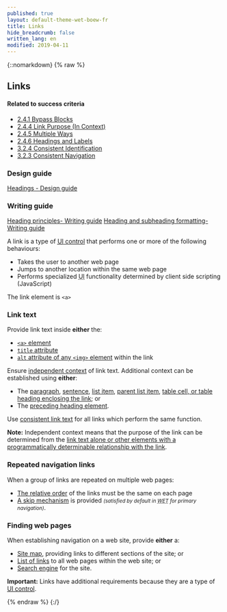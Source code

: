 ```yaml
---
published: true
layout: default-theme-wet-boew-fr
title: Links
hide_breadcrumb: false
written_lang: en
modified: 2019-04-11
---
```

{::nomarkdown}
{% raw %}
<!-- Links -->
<div class="row">
	<div class="mrgn-lft-md mrgn-rght-md">
		<h2 id="links" class="page-header">Links</h2>
	</div>
	<div class="col-md-4 pull-right">
		<div class="panel panel-default">
			<div class="panel-heading">
				<h4 class="panel-title">Related to success criteria</h4>
			</div>
			<div class="panel-body">
				<ul class="list-unstyled">
					<li><a href="http://www.w3.org/TR/2012/NOTE-UNDERSTANDING-WCAG20-20120103/navigation-mechanisms-skip.html" rel="external">2.4.1 Bypass Blocks</a></li>
					<li><a href="http://www.w3.org/TR/UNDERSTANDING-WCAG20/navigation-mechanisms-refs.html" rel="external">2.4.4 Link Purpose (In Context)</a></li>
					<li><a href="http://www.w3.org/TR/UNDERSTANDING-WCAG20/navigation-mechanisms-mult-loc.html" rel="external">2.4.5 Multiple Ways</a></li>
					<li><a href="http://www.w3.org/TR/UNDERSTANDING-WCAG20/navigation-mechanisms-descriptive.html" rel="external">2.4.6 Headings and Labels</a></li>
					<li><a href="http://www.w3.org/TR/UNDERSTANDING-WCAG20/consistent-behavior-consistent-functionality.html" rel="external">3.2.4 Consistent Identification</a></li>
					<li><a href="http://www.w3.org/TR/2012/NOTE-UNDERSTANDING-WCAG20-20120103/consistent-behavior-consistent-locations.html" rel="external">3.2.3 Consistent Navigation</a></li>
				</ul>
			</div>
		</div>
		<div class="panel panel-info">
			<div class="panel-heading">
				<h3 class="panel-title">Design guide</h3>
			</div>
			<div class="list-group"><a href="../design/headings-en.html" class="list-group-item">Headings<span class="wb-inv"> - Design guide</span> </a></div>
		</div>
		<div class="panel panel-info">
			<div class="panel-heading">
				<h3 class="panel-title">Writing guide</h3>
			</div>
			<div class="list-group"><a href="../writing/principals-en.html#heading" class="list-group-item">Heading principles- Writing guide</a> <a href="../writing/formatting-en.html#headings" class="list-group-item">Heading and subheading formatting- Writing guide</a></div>
		</div>
	</div>
	<div class="mrgn-lft-md mrgn-rght-md">
		<p>
			A link is a type of <a href="keyboard-en.html">
				<abbr title="User Interface">UI</abbr>
				control</a> that performs one or more of the following behaviours:
		</p>
		<ul>
			<li>Takes the user to another web page</li>
			<li>Jumps to another location within the same web page</li>
			<li>Performs specialized
				<abbr title="User Interface">UI</abbr>
				functionality determined by client side scripting (JavaScript)</li>
		</ul>
		<p>The link element is <code>&lt;a&gt;</code></p>
		<h3 id="lt">Link text</h3>
		<p>Provide link text inside <strong>either</strong> the:</p>
		<ul>
			<li><a href="http://www.w3.org/TR/2012/NOTE-WCAG20-TECHS-20120103/H30" rel="external" title="WCAG 2.0, Technique H30"><code>&lt;a&gt;</code> element</a></li>
			<li><a href="http://www.w3.org/TR/2012/NOTE-WCAG20-TECHS-20120103/H33" rel="external" title="WCAG 2.0, Technique H33"><code>title</code> attribute</a></li>
			<li><a href="http://www.w3.org/TR/2012/NOTE-WCAG20-TECHS-20120103/H30" rel="external" title="WCAG 2.0, Technique H30"><code>alt</code> attribute of any <code>&lt;img&gt;</code> element</a> within the link</li>
		</ul>
		<p>Ensure <a href="#ic">independent context</a> of link text. Additional context can be established using <strong>either</strong>:</p>
		<ul>
			<li>The <a href="http://www.w3.org/TR/2012/NOTE-WCAG20-TECHS-20120103/H78" rel="external" title="WCAG 2.0, Technique H78">paragraph</a>, <a href="http://www.w3.org/TR/2012/NOTE-WCAG20-TECHS-20120103/G53" rel="external" title="WCAG 2.0, Technique G53">sentence</a>, <a href="http://www.w3.org/TR/2012/NOTE-WCAG20-TECHS-20120103/H77" rel="external" title="WCAG 2.0, Technique H77">list item</a>, <a href="http://www.w3.org/TR/2012/NOTE-WCAG20-TECHS-20120103/H81" rel="external" title="WCAG 2.0, Technique H81">parent list item</a>, <a href="http://www.w3.org/TR/2012/NOTE-WCAG20-TECHS-20120103/H79" rel="external" title="WCAG 2.0, Technique H79">table cell, or table heading enclosing the link</a>; or</li>
			<li>The <a href="http://www.w3.org/TR/2012/NOTE-WCAG20-TECHS-20120103/H80" rel="external" title="WCAG 2.0, Technique H80">preceding heading element</a>.</li>
		</ul>
		<p>Use <a href="http://www.w3.org/TR/2012/NOTE-WCAG20-TECHS-20120103/G197" rel="external" title="WCAG 2.0, Technique G197">consistent link text</a> for all links which perform the same function.</p>
		<div class="alert alert-info mrgn-tp-lg">
			<p id="ic"><strong>Note:</strong> Independent context means that the purpose of the link can be determined from the <a href="http://www.w3.org/TR/UNDERSTANDING-WCAG20/navigation-mechanisms-refs.html#pdlinkcontextdef" rel="external" title="WCAG 2.0, Understanding SC 2.4.4">link text alone or other elements with a programmatically determinable relationship with the link</a>.</p>
		</div>
		<h3 id="rp">Repeated navigation links</h3>
		<p>When a group of links are repeated on multiple web pages:</p>
		<ul>
			<li><a href="http://www.w3.org/TR/2012/NOTE-WCAG20-TECHS-20120103/G61" rel="external" title="WCAG 2.0, Technique G61">The relative order</a> of the links must be the same on each page</li>
			<li><a href="http://www.w3.org/TR/2012/NOTE-WCAG20-TECHS-20120103/G1" rel="external" title="WCAG 2.0, Technique G1">A skip mechanism</a> is provided <small><em>(satisfied by default in
				<abbr title="Web Experience Toolkit">WET</abbr>
				for primary navigation)</em></small>.</li>
		</ul>
		<h3 id="sr">Finding web pages</h3>
		<p>When establishing navigation on a web site, provide <strong>either</strong> a:</p>
		<ul>
			<li><a href="http://www.w3.org/TR/2012/NOTE-WCAG20-TECHS-20120103/G63" rel="external" title="WCAG 2.0, Technique G63">Site map</a>, providing links to different sections of the site; or</li>
			<li><a href="http://www.w3.org/TR/2012/NOTE-WCAG20-TECHS-20120103/G126" rel="external" title="WCAG 2.0, Technique G126">List of links</a> to all web pages within the web site; or</li>
			<li><a href="http://www.w3.org/TR/2012/NOTE-WCAG20-TECHS-20120103/G161" rel="external" title="WCAG 2.0, Technique G161">Search engine</a> for the site.</li>
		</ul>
		<div class="alert alert-danger mrgn-tp-lg">
			<p>
				<strong>Important:</strong> Links have additional requirements because they are a type of <a href="#ui">
					<abbr title="User Interface">UI control</abbr></a>.
			</p>
		</div>
	</div>
</div>
{% endraw %}
{:/}
